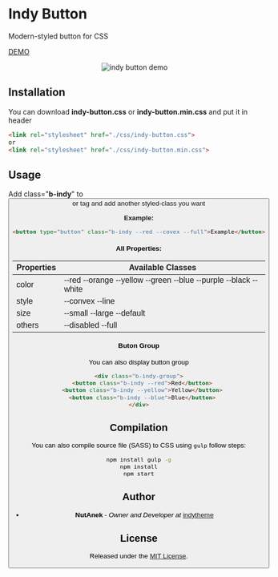 # Indy Button

Modern-styled button for CSS 

[DEMO](https://nutanek.github.io/indy-button/)

<p align="center">
    <img src="https://user-images.githubusercontent.com/26755833/32036011-31ff0462-ba47-11e7-93ab-6848c3392e63.jpg" alt="indy button demo"/>
</p>

## Installation

You can download **indy-button.css** or **indy-button.min.css** and put it in header

```html
<link rel="stylesheet" href="./css/indy-button.css">
or
<link rel="stylesheet" href="./css/indy-button.min.css">
```

## Usage

Add class="**b-indy**" to <button> or <a> tag and add another styled-class you want

**Example:**
```html
<button type="button" class="b-indy --red --covex --full">Example</button>
```

#### All Properties:
| Properties  | Available Classes |
| ------------- | ------------- |
| color  | --red --orange --yellow --green --blue --purple --black --white  |
| style  | --convex --line  |
| size  | --small --large --default  |
| others  | --disabled --full  |

#### Buton Group
You can also display button group 
```html
<div class="b-indy-group">
  <button class="b-indy --red">Red</button>
  <button class="b-indy --yellow">Yellow</button>
  <button class="b-indy --blue">Blue</button>
</div>
```

## Compilation
You can also compile source file (SASS) to CSS using `gulp` follow steps:
```bash
npm install gulp -g
npm install
npm start
```

## Author

* **NutAnek** - *Owner and Developer at* [indytheme](https://www.indytheme.com)

## License

Released under the [MIT License](http://www.opensource.org/licenses/MIT).
